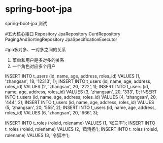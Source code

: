 # spring-boot-jpa
spring-boot-jpa 测试

#五大核心接口
Repository
JpaRepository
CurdRepository
PagingAndSortingRepository
JpaSpecificationExecutor

#jpa多对多、一对多之间的关系
1. 菜单和用户是多对多的关系
2. 一个角色对应多个用户

INSERT INTO t_users (id, name, age, address, roles_id) VALUES (1, 'zhangsan', 18, '12313', 1);
INSERT INTO t_users (id, name, age, address, roles_id) VALUES (2, 'zhangsan', 20, '222', 1);
INSERT INTO t_users (id, name, age, address, roles_id) VALUES (3, 'zhangsan', 20, '333', 1);
INSERT INTO t_users (id, name, age, address, roles_id) VALUES (4, 'zhangsan', 20, '444', 2);
INSERT INTO t_users (id, name, age, address, roles_id) VALUES (5, 'zhangsan', 20, '555', 2);
INSERT INTO t_users (id, name, age, address, roles_id) VALUES (6, 'zhangsan', 20, '666', 3);



INSERT INTO t_roles (roleid, rolename) VALUES (1, '张三丰');
INSERT INTO t_roles (roleid, rolename) VALUES (2, '风清扬');
INSERT INTO t_roles (roleid, rolename) VALUES (3, '令狐冲');



